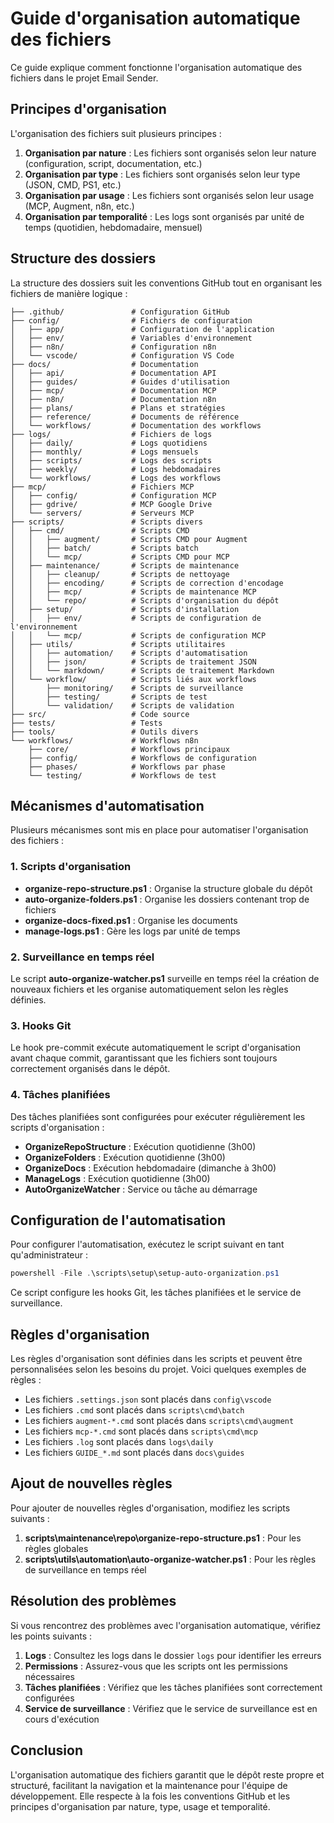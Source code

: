 # Guide d'organisation automatique des fichiers

Ce guide explique comment fonctionne l'organisation automatique des fichiers dans le projet Email Sender.

## Principes d'organisation

L'organisation des fichiers suit plusieurs principes :

1. **Organisation par nature** : Les fichiers sont organisés selon leur nature (configuration, script, documentation, etc.)
2. **Organisation par type** : Les fichiers sont organisés selon leur type (JSON, CMD, PS1, etc.)
3. **Organisation par usage** : Les fichiers sont organisés selon leur usage (MCP, Augment, n8n, etc.)
4. **Organisation par temporalité** : Les logs sont organisés par unité de temps (quotidien, hebdomadaire, mensuel)

## Structure des dossiers

La structure des dossiers suit les conventions GitHub tout en organisant les fichiers de manière logique :

```
├── .github/               # Configuration GitHub
├── config/                # Fichiers de configuration
│   ├── app/               # Configuration de l'application
│   ├── env/               # Variables d'environnement
│   ├── n8n/               # Configuration n8n
│   └── vscode/            # Configuration VS Code
├── docs/                  # Documentation
│   ├── api/               # Documentation API
│   ├── guides/            # Guides d'utilisation
│   ├── mcp/               # Documentation MCP
│   ├── n8n/               # Documentation n8n
│   ├── plans/             # Plans et stratégies
│   ├── reference/         # Documents de référence
│   └── workflows/         # Documentation des workflows
├── logs/                  # Fichiers de logs
│   ├── daily/             # Logs quotidiens
│   ├── monthly/           # Logs mensuels
│   ├── scripts/           # Logs des scripts
│   ├── weekly/            # Logs hebdomadaires
│   └── workflows/         # Logs des workflows
├── mcp/                   # Fichiers MCP
│   ├── config/            # Configuration MCP
│   ├── gdrive/            # MCP Google Drive
│   └── servers/           # Serveurs MCP
├── scripts/               # Scripts divers
│   ├── cmd/               # Scripts CMD
│   │   ├── augment/       # Scripts CMD pour Augment
│   │   ├── batch/         # Scripts batch
│   │   └── mcp/           # Scripts CMD pour MCP
│   ├── maintenance/       # Scripts de maintenance
│   │   ├── cleanup/       # Scripts de nettoyage
│   │   ├── encoding/      # Scripts de correction d'encodage
│   │   ├── mcp/           # Scripts de maintenance MCP
│   │   └── repo/          # Scripts d'organisation du dépôt
│   ├── setup/             # Scripts d'installation
│   │   ├── env/           # Scripts de configuration de l'environnement
│   │   └── mcp/           # Scripts de configuration MCP
│   ├── utils/             # Scripts utilitaires
│   │   ├── automation/    # Scripts d'automatisation
│   │   ├── json/          # Scripts de traitement JSON
│   │   └── markdown/      # Scripts de traitement Markdown
│   └── workflow/          # Scripts liés aux workflows
│       ├── monitoring/    # Scripts de surveillance
│       ├── testing/       # Scripts de test
│       └── validation/    # Scripts de validation
├── src/                   # Code source
├── tests/                 # Tests
├── tools/                 # Outils divers
└── workflows/             # Workflows n8n
    ├── core/              # Workflows principaux
    ├── config/            # Workflows de configuration
    ├── phases/            # Workflows par phase
    └── testing/           # Workflows de test
```

## Mécanismes d'automatisation

Plusieurs mécanismes sont mis en place pour automatiser l'organisation des fichiers :

### 1. Scripts d'organisation

- **organize-repo-structure.ps1** : Organise la structure globale du dépôt
- **auto-organize-folders.ps1** : Organise les dossiers contenant trop de fichiers
- **organize-docs-fixed.ps1** : Organise les documents
- **manage-logs.ps1** : Gère les logs par unité de temps

### 2. Surveillance en temps réel

Le script **auto-organize-watcher.ps1** surveille en temps réel la création de nouveaux fichiers et les organise automatiquement selon les règles définies.

### 3. Hooks Git

Le hook pre-commit exécute automatiquement le script d'organisation avant chaque commit, garantissant que les fichiers sont toujours correctement organisés dans le dépôt.

### 4. Tâches planifiées

Des tâches planifiées sont configurées pour exécuter régulièrement les scripts d'organisation :

- **OrganizeRepoStructure** : Exécution quotidienne (3h00)
- **OrganizeFolders** : Exécution quotidienne (3h00)
- **OrganizeDocs** : Exécution hebdomadaire (dimanche à 3h00)
- **ManageLogs** : Exécution quotidienne (3h00)
- **AutoOrganizeWatcher** : Service ou tâche au démarrage

## Configuration de l'automatisation

Pour configurer l'automatisation, exécutez le script suivant en tant qu'administrateur :

```powershell
powershell -File .\scripts\setup\setup-auto-organization.ps1
```

Ce script configure les hooks Git, les tâches planifiées et le service de surveillance.

## Règles d'organisation

Les règles d'organisation sont définies dans les scripts et peuvent être personnalisées selon les besoins du projet. Voici quelques exemples de règles :

- Les fichiers `.settings.json` sont placés dans `config\vscode`
- Les fichiers `.cmd` sont placés dans `scripts\cmd\batch`
- Les fichiers `augment-*.cmd` sont placés dans `scripts\cmd\augment`
- Les fichiers `mcp-*.cmd` sont placés dans `scripts\cmd\mcp`
- Les fichiers `.log` sont placés dans `logs\daily`
- Les fichiers `GUIDE_*.md` sont placés dans `docs\guides`

## Ajout de nouvelles règles

Pour ajouter de nouvelles règles d'organisation, modifiez les scripts suivants :

1. **scripts\maintenance\repo\organize-repo-structure.ps1** : Pour les règles globales
2. **scripts\utils\automation\auto-organize-watcher.ps1** : Pour les règles de surveillance en temps réel

## Résolution des problèmes

Si vous rencontrez des problèmes avec l'organisation automatique, vérifiez les points suivants :

1. **Logs** : Consultez les logs dans le dossier `logs` pour identifier les erreurs
2. **Permissions** : Assurez-vous que les scripts ont les permissions nécessaires
3. **Tâches planifiées** : Vérifiez que les tâches planifiées sont correctement configurées
4. **Service de surveillance** : Vérifiez que le service de surveillance est en cours d'exécution

## Conclusion

L'organisation automatique des fichiers garantit que le dépôt reste propre et structuré, facilitant la navigation et la maintenance pour l'équipe de développement. Elle respecte à la fois les conventions GitHub et les principes d'organisation par nature, type, usage et temporalité.
